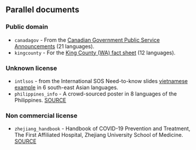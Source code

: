 ## Parallel documents

### Public domain

* `canadagov` - From the [Canadian Government Public Service Announcements](https://www.sac-isc.gc.ca/eng/1583781906998/1583781926813) (21 languages).
* `kingcounty` - For the [King County (WA) fact sheet](https://welcoming.seattle.gov/covid-19/?utm_source=WASCLA+Members&utm_campaign=f9ef53ee9b-EMAIL_CAMPAIGN_2020_03_04_10_45&utm_medium=email&utm_term=0_ec7c02e82f-f9ef53ee9b-47852315&mc_cid=f9ef53ee9b&mc_eid=6e5511a48a#top) (12 languages).

### Unknown license

* `intlsos` - from the International SOS Need-to-know slides [vietnamese example](https://pandemic.internationalsos.com/-/media/pandemic/files/pan-comms-new-corona-virus/intlsos_coronavirus_disease_2019_talk_simplified_v3_vi_vn.pptx) in 6 south-east Asian languages.
* `philippines_info` - A crowd-sourced poster in 8 languages of the Philippines. [SOURCE](https://docs.google.com/document/d/1JiBETtDgl1Y2defcjAALBB9-bCSKOMSFUC_0P_G9mAM/edit#)

### Non commercial license

* `zhejiang_handbook` - Handbook of COVID-19 Prevention and Treatment, The First Affiliated Hospital, Zhejiang University School of Medicine. [SOURCE](https://covid-19.alibabacloud.com/)

